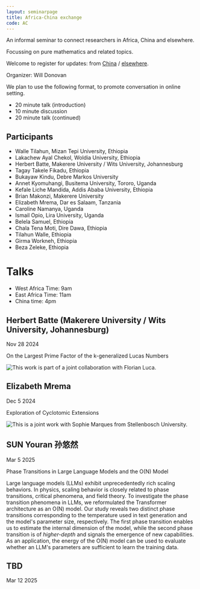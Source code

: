 ```yaml
---
layout: seminarpage
title: Africa-China exchange
code: AC
---
```


An informal seminar to connect researchers in Africa, China and elsewhere.

Focussing on pure mathematics and related topics.

Welcome to register for updates: from [China](https://wj.qq.com/s2/17722269/1b09/) / [elsewhere](https://forms.gle/FZ2CMXZU3Avm2PsK7).

Organizer: Will Donovan

We plan to use the following format, to promote conversation in online setting.

* 20 minute talk (introduction)
* 10 minute discussion
* 20 minute talk (continued)

## Participants

* Walle Tilahun, Mizan Tepi University, Ethiopia
* Lakachew Ayal Chekol, Woldia University, Ethiopia
* Herbert	Batte,	Makerere University / Wits University, Johannesburg
* Tagay Takele Fikadu, Ethiopia 
* Bukayaw	Kindu, Debre Markos University
* Annet	Kyomuhangi, Busitema University, Tororo, Uganda
* Kefale Liche Mandida, Addis Ababa University, Ethiopia 
* Brian Makonzi, Makerere University
* Elizabeth Mrema, Dar es Salaam, Tanzania
* Caroline Namanya, Uganda	
* Ismail Opio, Lira University, Uganda
* Belela Samuel, Ethiopia
* Chala	Tena Moti, Dire Dawa, Ethiopia
* Tilahun Walle, Ethiopia
* Girma	Workneh, Ethiopia
* Beza Zeleke, Ethiopia

# Talks

* West Africa Time: 9am
* East Africa Time: 11am
* China time: 4pm	

## Herbert Batte (Makerere University / Wits University, Johannesburg)

Nov 28 2024

On the Largest Prime Factor of the k-generalized Lucas Numbers

![This work is part of a joint collaboration with Florian Luca.](./files/talk_HerbertBatte.jpg "Abstract")

## Elizabeth Mrema

Dec 5 2024

Exploration of Cyclotomic Extensions

![This is a joint work with Sophie Marques from Stellenbosch University.](./files/241205-Elizabeth-Mrema.jpg "Abstract")

## SUN Youran 孙悠然

Mar 5 2025

Phase Transitions in Large Language Models and the O(N) Model

Large language models (LLMs) exhibit unprecedentedly rich scaling behaviors. In physics, scaling behavior is closely related to phase transitions, critical phenomena, and field theory. To investigate the phase transition phenomena in LLMs, we reformulated the Transformer architecture as an O(N) model. Our study reveals two distinct phase transitions corresponding to the temperature used in text generation and the model's parameter size, respectively. The first phase transition enables us to estimate the internal dimension of the model, while the second phase transition is of *higher-depth* and signals the emergence of new capabilities. As an application, the energy of the O(N) model can be used to evaluate whether an LLM's parameters are sufficient to learn the training data.

## TBD

Mar 12 2025
